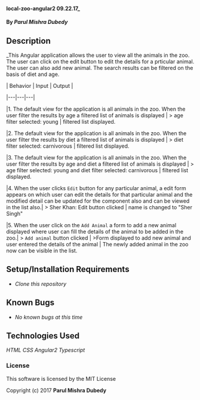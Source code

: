 #### local-zoo-angular2 09.22.17_

#### By _**Parul Mishra Dubedy**_

## Description

_This Angular application allows the user to view all the animals in the zoo. The user can click on the edit button to edit the details for a prticular animal. The user can also add new animal. The search results can be filtered on the basis of diet and age.

| Behavior  | Input  | Output  |

|---|---|---|

|1.  The default view for the application is all animals in the zoo. When the user filter the results by age a filtered list of animals is displayed | > age filter selected:  young | filtered list displayed.

|2.  The default view for the application is all animals in the zoo. When the user filter the results by diet a filtered list of animals is displayed | > diet filter selected:  carnivorous | filtered list displayed.

|3.  The default view for the application is all animals in the zoo. When the user filter the results by age and diet a filtered list of animals is displayed | > age filter selected: young and diet filter selected:  carnivorous | filtered list displayed.

|4.  When the user clicks `Edit` button for any particular animal, a edit form appears on which user can edit the details for that particular animal and the modified detail can be updated for the component also and can be viewed in the list also.| > Sher Khan: Edit button clicked | name is changed to "Sher Singh"

|5.  When the user click on the `Add Animal` a form to add a new animal displayed where user can fill the details of the animal to be added in the zoo.| > `Add animal` button clicked | >Form displayed to add new animal and user entered the details of the animal | The newly added animal in the zoo now can be visible in the list.  


## Setup/Installation Requirements

* _Clone this repository_

## Known Bugs

* _No known bugs at this time_

## Technologies Used

_HTML_
_CSS_
_Angular2_
_Typescript_

### License

This software is licensed by the MIT License

Copyright (c) 2017 **Parul Mishra Dubedy**
